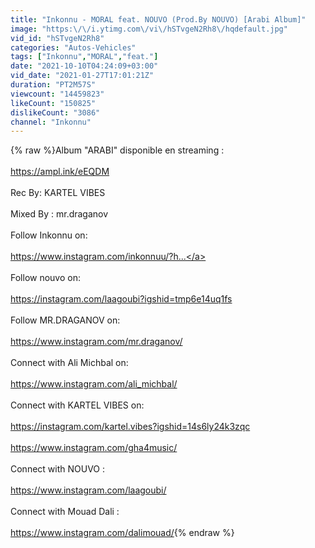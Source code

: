 ```yaml
---
title: "Inkonnu - MORAL feat. NOUVO (Prod.By NOUVO) [Arabi Album]"
image: "https:\/\/i.ytimg.com\/vi\/hSTvgeN2Rh8\/hqdefault.jpg"
vid_id: "hSTvgeN2Rh8"
categories: "Autos-Vehicles"
tags: ["Inkonnu","MORAL","feat."]
date: "2021-10-10T04:24:09+03:00"
vid_date: "2021-01-27T17:01:21Z"
duration: "PT2M57S"
viewcount: "14459823"
likeCount: "150825"
dislikeCount: "3086"
channel: "Inkonnu"
---
```

{% raw %}Album &quot;ARABI&quot; disponible en streaming :<br /><br /><a rel="nofollow" target="blank" href="https://ampl.ink/eEQDM">https://ampl.ink/eEQDM</a><br /><br />Rec By:  KARTEL VIBES<br /><br />Mixed By : mr.draganov<br /><br />Follow Inkonnu on:<br /><br /><a rel="nofollow" target="blank" href="https://www.instagram.com/inkonnuu/?h...">https://www.instagram.com/inkonnuu/?h...</a><br /><br />Follow nouvo on:<br /><br /><a rel="nofollow" target="blank" href="https://instagram.com/laagoubi?igshid=tmp6e14uq1fs">https://instagram.com/laagoubi?igshid=tmp6e14uq1fs</a><br /><br />Follow MR.DRAGANOV on:<br /><br /><a rel="nofollow" target="blank" href="https://www.instagram.com/mr.draganov/">https://www.instagram.com/mr.draganov/</a><br /><br />Connect with Ali Michbal on:<br /><br /><a rel="nofollow" target="blank" href="https://www.instagram.com/ali_michbal/">https://www.instagram.com/ali_michbal/</a><br /><br />Connect with KARTEL VIBES on:<br /><br /><a rel="nofollow" target="blank" href="https://instagram.com/kartel.vibes?igshid=14s6ly24k3zqc">https://instagram.com/kartel.vibes?igshid=14s6ly24k3zqc</a><br /><br /><a rel="nofollow" target="blank" href="https://www.instagram.com/gha4music/">https://www.instagram.com/gha4music/</a><br /><br />Connect with  NOUVO :<br /><br /><a rel="nofollow" target="blank" href="https://www.instagram.com/laagoubi/">https://www.instagram.com/laagoubi/</a><br /> <br />Connect with Mouad Dali  :<br /><br /><a rel="nofollow" target="blank" href="https://www.instagram.com/dalimouad/">https://www.instagram.com/dalimouad/</a>{% endraw %}
